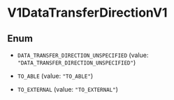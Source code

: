 

# V1DataTransferDirectionV1

## Enum


* `DATA_TRANSFER_DIRECTION_UNSPECIFIED` (value: `"DATA_TRANSFER_DIRECTION_UNSPECIFIED"`)

* `TO_ABLE` (value: `"TO_ABLE"`)

* `TO_EXTERNAL` (value: `"TO_EXTERNAL"`)



